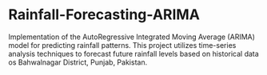 # Rainfall-Forecasting-ARIMA
Implementation of the AutoRegressive Integrated Moving Average (ARIMA) model for predicting rainfall patterns. This project utilizes time-series analysis techniques to forecast future rainfall levels based on historical data os Bahwalnagar District, Punjab, Pakistan.
